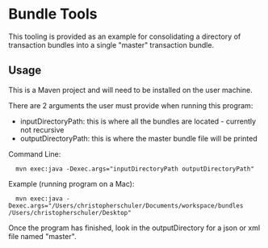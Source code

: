 # Bundle Tools

This tooling is provided as an example for consolidating a directory of transaction bundles into a single "master" transaction bundle.

## Usage
This is a Maven project and will need to be installed on the user machine.

There are 2 arguments the user must provide when running this program:
* inputDirectoryPath: this is where all the bundles are located - currently not recursive
* outputDirectoryPath: this is where the master bundle file will be printed

Command Line:
      
      mvn exec:java -Dexec.args="inputDirectoryPath outputDirectoryPath"
  
Example (running program on a Mac):

      mvn exec:java -Dexec.args="/Users/christopherschuler/Documents/workspace/bundles /Users/christopherschuler/Desktop"
      
  Once the program has finished, look in the outputDirectory for a json or xml file named "master".